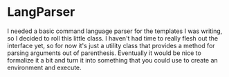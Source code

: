 # LangParser

I needed a basic command language parser for the templates I was writing, so I decided to roll this little class. I haven't had time to really flesh out the interface yet, so for now it's just a utility class that provides a method for parsing arguments out of parenthesis. Eventually it would be nice to formalize it a bit and turn it into something that you could use to create an environment and execute.

